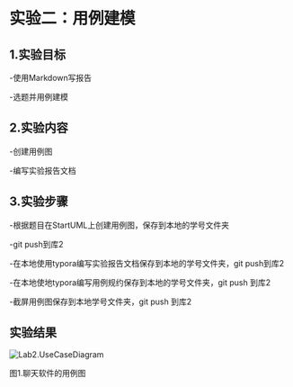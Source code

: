 # 实验二：用例建模



## 1.实验目标

-使用Markdown写报告

-选题并用例建模

## 2.实验内容

-创建用例图

-编写实验报告文档

## 3.实验步骤

-根据题目在StartUML上创建用例图，保存到本地的学号文件夹

-git push到库2

-在本地使用typora编写实验报告文档保存到本地的学号文件夹，git push到库2

-在本地使地typora编写用例规约保存到本地的学号文件夹，git push 到库2

-截屏用例图保存到本地学号文件夹，git push 到库2

## 实验结果

![Lab2.UseCaseDiagram](/Users/dingyunxin/Desktop/1714080902505/uml-modeling-2020/student/1714080902505/Lab2.UseCaseDiagram.png)

图1.聊天软件的用例图

